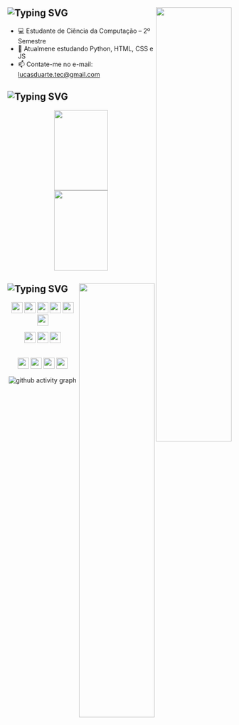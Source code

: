 <div align="left">
  
## ![Typing SVG](https://readme-typing-svg.demolab.com?font=Arial&weight=900&size=30&pause=2000&color=5499EB&vCenter=true&random=false&width=435&height=35&lines=Ol%C3%A1!+Eu+sou+Lucas+Duarte+%F0%9F%91%8B) <img width="170px" height="50%" align="right" src="https://user-images.githubusercontent.com/74038190/219923809-b86dc415-a0c2-4a38-bc88-ad6cf06395a8.gif">

- 💻 Estudante de Ciência da Computação – 2º Semestre
- 📖 Atualmene estudando Python, HTML, CSS e JS
- 📫 Contate-me no e-mail: lucasduarte.tec@gmail.com

</div>
  
## ![Typing SVG](https://readme-typing-svg.demolab.com?font=Arial&weight=900&size=30&pause=200&color=5499EB&vCenter=true&random=false&width=435&height=30&lines=Meu+Status)

<div align="center">
  <img width="49%" height="180px" src="https://github-readme-stats.vercel.app/api?username=duarte-tec&show_icons=true&theme=github_dark&hide_border=true&count_private=true" />
  <img width="49%" height="180px" src="https://github-readme-stats.vercel.app/api/top-langs/?username=duarte-tec&size_weight=0.5&count_weight=1.0&layout=compact&theme=github_dark&hide_border=true&count_private=true" />
</div>

## ![Typing SVG](https://readme-typing-svg.demolab.com?font=Arial&weight=900&size=30&pause=200&color=5499EB&vCenter=true&random=false&width=435&height=30&lines=Ferramentas+e+Linguagens)<img width="170" height="50%" align="right" src="https://user-images.githubusercontent.com/74038190/216655813-c9147cb2-cfee-4955-b591-52cac08f1f60.gif">

<div align="center">
    <p>
      <img height="25px" src="https://img.shields.io/badge/python-5499EB?style=for-the-badge&logo=python&logoColor=white" target="_blank">
      <img height="25px" src="https://img.shields.io/badge/html5-5499EB?style=for-the-badge&logo=html5&logoColor=white" target="_blank">
      <img height="25px" src="https://img.shields.io/badge/css3-5499EB?style=for-the-badge&logo=css3&logoColor=white" target="_blank">
      <img height="25px" src="https://img.shields.io/badge/javascript-5499EB?style=for-the-badge&logo=javascript&logoColor=white" target="_blank">
      <img height="25px" src="https://img.shields.io/badge/GitHub-5499EB?style=for-the-badge&logo=github&logoColor=white" target="_blank">
      <img height="25px" src="https://img.shields.io/badge/GIT-5499EB?style=for-the-badge&logo=git&logoColor=white" target="_blank">
    </p> 
    <p>
      <img height="25px" src="https://img.shields.io/badge/VS_Code-5499EB?style=for-the-badge&logo=visual%20studio%20code&logoColor=white" target="_blank">
      <img height="25px" src="https://img.shields.io/badge/Windows-5499EB?style=for-the-badge&logo=windows&logoColor=white" target="_blank">
      <img height="25px" src="https://img.shields.io/badge/Linux-5499EB?style=for-the-badge&logo=linux&logoColor=white" target="_blank">
    </p>
</div>

##
<div align="center">
  <a href="mailto:lucasduarte.tec@gmail.com" target="_blank"><img height="25px" src="https://img.shields.io/badge/-Gmail-5499EB?style=for-the-badge&logo=gmail&logoColor=white" target="_blank"></a>
  <a href="https://twitter.com/SAMSEPlOL" target="_blank"><img height="25px" src="https://img.shields.io/badge/Twitter-5499EB?style=for-the-badge&logo=twitter&logoColor=white" target="_blank"></a>
  <a href="https://discord.com/users/302771366124584960" target="_blank"><img height="25px" src="https://img.shields.io/badge/Discord-5499EB?style=for-the-badge&logo=discord&logoColor=white" target="_blank"></a>
  <a href="https://www.linkedin.com/in/lucasduartetec/" target="_blank"><img height="25px" src="https://img.shields.io/badge/LinkedIn-5499EB?style=for-the-badge&logo=linkedin&logoColor=white" target="_blank"></a>
  </p>

![github activity graph](https://github-readme-activity-graph.vercel.app/graph?username=duarte-tec&theme=react-dark&hide_border=true&color=5499EB&title_color=5499EB&line=5499EB&point=5499EB&)

</div>
